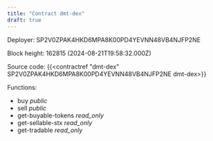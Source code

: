 ```yaml
---
title: "Contract dmt-dex"
draft: true
---
```

Deployer: SP2V0ZPAK4HKD6MPA8K00PD4YEVNN48VB4NJFP2NE


 



Block height: 162815 (2024-08-21T19:58:32.000Z)

Source code: {{<contractref "dmt-dex" SP2V0ZPAK4HKD6MPA8K00PD4YEVNN48VB4NJFP2NE dmt-dex>}}

Functions:

* buy _public_
* sell _public_
* get-buyable-tokens _read_only_
* get-sellable-stx _read_only_
* get-tradable _read_only_
